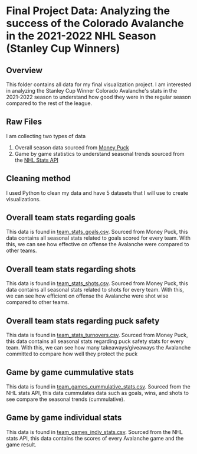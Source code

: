 # Final Project Data: Analyzing the success of the Colorado Avalanche in the 2021-2022 NHL Season (Stanley Cup Winners)

## Overview
This folder contains all data for my final visualization project. 
I am interested in analyzing the Stanley Cup Winner Colorado Avalanche's stats in the 2021-2022 season to understand how good they were in the regular season compared to the rest of the league.

## Raw Files
I am collecting two types of data
1) Overall season data sourced from [Money Puck](https://moneypuck.com/data.htm)
2) Game by game statistics to understand seasonal trends sourced from the [NHL Stats API](https://gitlab.com/dword4/nhlapi/-/tree/master/)

## Cleaning method
I used Python to clean my data and have 5 datasets that I will use to create visualizations.

## Overall team stats regarding goals 
This data is found in [team_stats_goals.csv](team_stats_goals.csv). 
Sourced from Money Puck, this data contains all seasonal stats related to goals scored for every team. 
With this, we can see how effective on offense the Avalanche were compared to other teams. 

## Overall team stats regarding shots 
This data is found in [team_stats_shots.csv](team_stats_shots.csv). 
Sourced from Money Puck, this data contains all seasonal stats related to shots for every team. 
With this, we can see how efficient on offense the Avalanche were shot wise compared to other teams. 

## Overall team stats regarding puck safety
This data is found in [team_stats_turnovers.csv](team_stats_turnovers.csv).
Sourced from Money Puck, this data contains all seasonal stats regarding puck safety stats for every team.
With this, we can see how many takeaways/giveaways the Avalanche committed to compare how well they protect the puck

## Game by game cummulative stats
This data is found in [team_games_cummulative_stats.csv](team_games_cummulative_stats.csv).
Sourced from the NHL stats API, this data cummulates data such as goals, wins, and shots to see compare the seasonal trends (cummulative).

## Game by game individual stats
This data is found in [team_games_indiv_stats.csv](team_games_indiv_stats.csv).
Sourced from the NHL stats API, this data contains the scores of every Avalanche game and the game result. 
